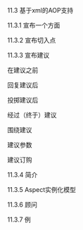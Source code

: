 11.3 基于xml的AOP支持

11.3.1 宣布一个方面

11.3.2 宣布切入点

11.3.3 宣布建议

在建议之前

回复建议后

投掷建议后

经过（终于）建议

围绕建议

建议参数

建议订购

11.3.4 简介

11.3.5  Aspect实例化模型

11.3.6 顾问

11.3.7 例

